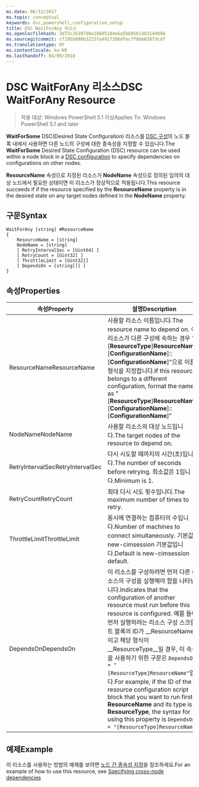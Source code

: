 ```yaml
---
ms.date: 06/12/2017
ms.topic: conceptual
keywords: dsc,powershell,configuration,setup
title: DSC WaitForAny 리소스
ms.openlocfilehash: 3d73c16397d9a18805184e6a5bb8561483144898
ms.sourcegitcommit: cf195b090b3223fa4917206dfec7f0b603873cdf
ms.translationtype: HT
ms.contentlocale: ko-KR
ms.lasthandoff: 04/09/2018
---
```

# <a name="dsc-waitforany-resource"></a><span data-ttu-id="a2ced-103">DSC WaitForAny 리소스</span><span class="sxs-lookup"><span data-stu-id="a2ced-103">DSC WaitForAny Resource</span></span>

> <span data-ttu-id="a2ced-104">적용 대상: Windows PowerShell 5.1 이상</span><span class="sxs-lookup"><span data-stu-id="a2ced-104">Applies To: Windows PowerShell 5.1 and later</span></span>

<span data-ttu-id="a2ced-105">**WaitForSome** DSC(Desired State Configuration) 리소스를 [DSC 구성](configurations.md)의 노드 블록 내에서 사용하면 다른 노드의 구성에 대한 종속성을 지정할 수 있습니다.</span><span class="sxs-lookup"><span data-stu-id="a2ced-105">The **WaitForSome** Desired State Configuration (DSC) resource can be used within a node block in a [DSC configuration](configurations.md) to specify dependencies on configurations on other nodes.</span></span>

<span data-ttu-id="a2ced-106">**ResourceName** 속성으로 지정된 리소스가 **NodeName** 속성으로 정의된 임의의 대상 노드에서 필요한 상태이면 이 리소스가 정상적으로 적용됩니다.</span><span class="sxs-lookup"><span data-stu-id="a2ced-106">This resource succeeds if if the resource specified by the **ResourceName** property is in the desired state on any target nodes defined in the **NodeName** property.</span></span>


## <a name="syntax"></a><span data-ttu-id="a2ced-107">구문</span><span class="sxs-lookup"><span data-stu-id="a2ced-107">Syntax</span></span>

```
WaitForAny [string] #ResourceName
{
    ResourceName = [string]
    NodeName = [string]
    [ RetryIntervalSec = [Uint64] ]
    [ RetryCount = [Uint32] ]
    [ ThrottleLimit = [Uint32]]
    [ DependsOn = [string[]] ]
}
```

## <a name="properties"></a><span data-ttu-id="a2ced-108">속성</span><span class="sxs-lookup"><span data-stu-id="a2ced-108">Properties</span></span>

|  <span data-ttu-id="a2ced-109">속성</span><span class="sxs-lookup"><span data-stu-id="a2ced-109">Property</span></span>  |  <span data-ttu-id="a2ced-110">설명</span><span class="sxs-lookup"><span data-stu-id="a2ced-110">Description</span></span>   |
|---|---|
| <span data-ttu-id="a2ced-111">ResourceName</span><span class="sxs-lookup"><span data-stu-id="a2ced-111">ResourceName</span></span>| <span data-ttu-id="a2ced-112">사용할 리소스 이름입니다.</span><span class="sxs-lookup"><span data-stu-id="a2ced-112">The resource name to depend on.</span></span> <span data-ttu-id="a2ced-113">이 리소스가 다른 구성에 속하는 경우 "[__ResourceType__]__ResourceName__::[__ConfigurationName__]::[__ConfigurationName__]"으로 이름의 형식을 지정합니다.</span><span class="sxs-lookup"><span data-stu-id="a2ced-113">If this resource belongs to a different configuration, format the name as "[__ResourceType__]__ResourceName__::[__ConfigurationName__]::[__ConfigurationName__]"</span></span>|
| <span data-ttu-id="a2ced-114">NodeName</span><span class="sxs-lookup"><span data-stu-id="a2ced-114">NodeName</span></span>| <span data-ttu-id="a2ced-115">사용할 리소스의 대상 노드입니다.</span><span class="sxs-lookup"><span data-stu-id="a2ced-115">The target nodes of the resource to depend on.</span></span>|
| <span data-ttu-id="a2ced-116">RetryIntervalSec</span><span class="sxs-lookup"><span data-stu-id="a2ced-116">RetryIntervalSec</span></span>| <span data-ttu-id="a2ced-117">다시 시도할 때까지의 시간(초)입니다.</span><span class="sxs-lookup"><span data-stu-id="a2ced-117">The number of seconds before retrying.</span></span> <span data-ttu-id="a2ced-118">최소값은 1입니다.</span><span class="sxs-lookup"><span data-stu-id="a2ced-118">Minimum is 1.</span></span>|
| <span data-ttu-id="a2ced-119">RetryCount</span><span class="sxs-lookup"><span data-stu-id="a2ced-119">RetryCount</span></span>| <span data-ttu-id="a2ced-120">최대 다시 시도 횟수입니다.</span><span class="sxs-lookup"><span data-stu-id="a2ced-120">The maximum number of times to retry.</span></span>|
| <span data-ttu-id="a2ced-121">ThrottleLimit</span><span class="sxs-lookup"><span data-stu-id="a2ced-121">ThrottleLimit</span></span>| <span data-ttu-id="a2ced-122">동시에 연결하는 컴퓨터의 수입니다.</span><span class="sxs-lookup"><span data-stu-id="a2ced-122">Number of machines to connect simultaneously.</span></span> <span data-ttu-id="a2ced-123">기본값은 new-cimsession 기본값입니다.</span><span class="sxs-lookup"><span data-stu-id="a2ced-123">Default is new-cimsession default.</span></span>|
| <span data-ttu-id="a2ced-124">DependsOn</span><span class="sxs-lookup"><span data-stu-id="a2ced-124">DependsOn</span></span> | <span data-ttu-id="a2ced-125">이 리소스를 구성하려면 먼저 다른 리소스의 구성을 실행해야 함을 나타냅니다.</span><span class="sxs-lookup"><span data-stu-id="a2ced-125">Indicates that the configuration of another resource must run before this resource is configured.</span></span> <span data-ttu-id="a2ced-126">예를 들어, 먼저 실행하려는 리소스 구성 스크립트 블록의 ID가 __ResourceName__이고 해당 형식이 __ResourceType__일 경우, 이 속성을 사용하기 위한 구문은 `DependsOn = "[ResourceType]ResourceName"`입니다.</span><span class="sxs-lookup"><span data-stu-id="a2ced-126">For example, if the ID of the resource configuration script block that you want to run first is __ResourceName__ and its type is __ResourceType__, the syntax for using this property is `DependsOn = "[ResourceType]ResourceName"`.</span></span>|


## <a name="example"></a><span data-ttu-id="a2ced-127">예제</span><span class="sxs-lookup"><span data-stu-id="a2ced-127">Example</span></span>

<span data-ttu-id="a2ced-128">이 리소스를 사용하는 방법의 예제를 보려면 [노드 간 종속성 지정](crossNodeDependencies.md)을 참조하세요.</span><span class="sxs-lookup"><span data-stu-id="a2ced-128">For an example of how to use this resource, see [Specifying cross-node dependencies](crossNodeDependencies.md)</span></span>